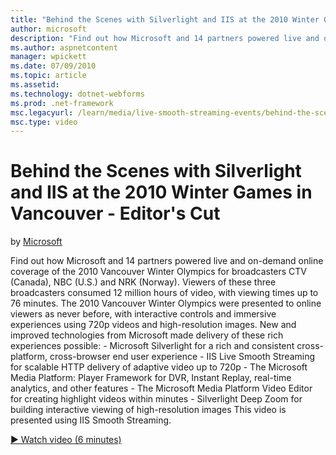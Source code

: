 ```yaml
---
title: "Behind the Scenes with Silverlight and IIS at the 2010 Winter Games in Vancouver - Editor's Cut | Microsoft Docs"
author: microsoft
description: "Find out how Microsoft and 14 partners powered live and on-demand online coverage of the 2010 Vancouver Winter Olympics for broadcasters CTV (Canada), NBC (U..."
ms.author: aspnetcontent
manager: wpickett
ms.date: 07/09/2010
ms.topic: article
ms.assetid: 
ms.technology: dotnet-webforms
ms.prod: .net-framework
msc.legacyurl: /learn/media/live-smooth-streaming-events/behind-the-scenes-with-silverlight-and-iis-at-the-2010-winter-games-in-vancouver-editor39s-cut
msc.type: video
---
```

Behind the Scenes with Silverlight and IIS at the 2010 Winter Games in Vancouver - Editor's Cut
====================
by [Microsoft](https://github.com/microsoft)

Find out how Microsoft and 14 partners powered live and on-demand online coverage of the 2010 Vancouver Winter Olympics for broadcasters CTV (Canada), NBC (U.S.) and NRK (Norway). Viewers of these three broadcasters consumed 12 million hours of video, with viewing times up to 76 minutes. The 2010 Vancouver Winter Olympics were presented to online viewers as never before, with interactive controls and immersive experiences using 720p videos and high-resolution images. New and improved technologies from Microsoft made delivery of these rich experiences possible: - Microsoft Silverlight for a rich and consistent cross-platform, cross-browser end user experience - IIS Live Smooth Streaming for scalable HTTP delivery of adaptive video up to 720p - The Microsoft Media Platform: Player Framework for DVR, Instant Replay, real-time analytics, and other features - The Microsoft Media Platform Video Editor for creating highlight videos within minutes - Silverlight Deep Zoom for building interactive viewing of high-resolution images This video is presented using IIS Smooth Streaming.

[&#9654; Watch video (6 minutes)](https://channel9.msdn.com/Blogs/ASP-NET-Site-Videos/behind-the-scenes-with-silverlight-and-iis-at-the-2010-winter-games-in-vancouver-editor39s-cut)